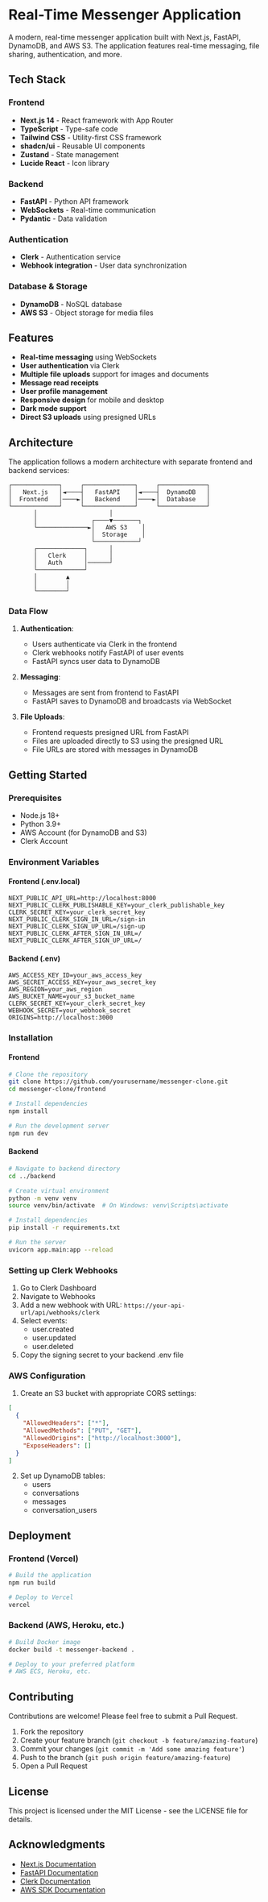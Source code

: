 # Real-Time Messenger Application

A modern, real-time messenger application built with Next.js, FastAPI, DynamoDB, and AWS S3. The application features real-time messaging, file sharing, authentication, and more.

## Tech Stack

### Frontend
- **Next.js 14** - React framework with App Router
- **TypeScript** - Type-safe code
- **Tailwind CSS** - Utility-first CSS framework
- **shadcn/ui** - Reusable UI components
- **Zustand** - State management
- **Lucide React** - Icon library

### Backend
- **FastAPI** - Python API framework
- **WebSockets** - Real-time communication
- **Pydantic** - Data validation

### Authentication
- **Clerk** - Authentication service
- **Webhook integration** - User data synchronization

### Database & Storage
- **DynamoDB** - NoSQL database
- **AWS S3** - Object storage for media files

## Features

- **Real-time messaging** using WebSockets
- **User authentication** via Clerk
- **Multiple file uploads** support for images and documents
- **Message read receipts**
- **User profile management**
- **Responsive design** for mobile and desktop
- **Dark mode support**
- **Direct S3 uploads** using presigned URLs

## Architecture

The application follows a modern architecture with separate frontend and backend services:

```
┌─────────────┐     ┌──────────────┐     ┌─────────────┐
│   Next.js   │◄────┤   FastAPI    │◄────┤  DynamoDB   │
│  Frontend   │────►│   Backend    │────►│  Database   │
└─────────────┘     └──────────────┘     └─────────────┘
       │                    │                    
       │               ┌────▼───────┐            
       └──────────────►│   AWS S3    │            
                       │  Storage    │            
                       └────────────┘            
       ┌─────────────┐      │                    
       │   Clerk     │      │                    
       │   Auth      │──────┘                    
       └─────────────┘                           
       │        ▲
       │        │
       └────────┘
```

### Data Flow

1. **Authentication**:
   - Users authenticate via Clerk in the frontend
   - Clerk webhooks notify FastAPI of user events
   - FastAPI syncs user data to DynamoDB

2. **Messaging**:
   - Messages are sent from frontend to FastAPI
   - FastAPI saves to DynamoDB and broadcasts via WebSocket

3. **File Uploads**:
   - Frontend requests presigned URL from FastAPI
   - Files are uploaded directly to S3 using the presigned URL
   - File URLs are stored with messages in DynamoDB

## Getting Started

### Prerequisites

- Node.js 18+
- Python 3.9+
- AWS Account (for DynamoDB and S3)
- Clerk Account

### Environment Variables

#### Frontend (.env.local)
```
NEXT_PUBLIC_API_URL=http://localhost:8000
NEXT_PUBLIC_CLERK_PUBLISHABLE_KEY=your_clerk_publishable_key
CLERK_SECRET_KEY=your_clerk_secret_key
NEXT_PUBLIC_CLERK_SIGN_IN_URL=/sign-in
NEXT_PUBLIC_CLERK_SIGN_UP_URL=/sign-up
NEXT_PUBLIC_CLERK_AFTER_SIGN_IN_URL=/
NEXT_PUBLIC_CLERK_AFTER_SIGN_UP_URL=/
```

#### Backend (.env)
```
AWS_ACCESS_KEY_ID=your_aws_access_key
AWS_SECRET_ACCESS_KEY=your_aws_secret_key
AWS_REGION=your_aws_region
AWS_BUCKET_NAME=your_s3_bucket_name
CLERK_SECRET_KEY=your_clerk_secret_key
WEBHOOK_SECRET=your_webhook_secret
ORIGINS=http://localhost:3000
```

### Installation

#### Frontend
```bash
# Clone the repository
git clone https://github.com/yourusername/messenger-clone.git
cd messenger-clone/frontend

# Install dependencies
npm install

# Run the development server
npm run dev
```

#### Backend
```bash
# Navigate to backend directory
cd ../backend

# Create virtual environment
python -m venv venv
source venv/bin/activate  # On Windows: venv\Scripts\activate

# Install dependencies
pip install -r requirements.txt

# Run the server
uvicorn app.main:app --reload
```

### Setting up Clerk Webhooks

1. Go to Clerk Dashboard
2. Navigate to Webhooks
3. Add a new webhook with URL: `https://your-api-url/api/webhooks/clerk`
4. Select events:
   - user.created
   - user.updated
   - user.deleted
5. Copy the signing secret to your backend .env file

### AWS Configuration

1. Create an S3 bucket with appropriate CORS settings:
```json
[
  {
    "AllowedHeaders": ["*"],
    "AllowedMethods": ["PUT", "GET"],
    "AllowedOrigins": ["http://localhost:3000"],
    "ExposeHeaders": []
  }
]
```

2. Set up DynamoDB tables:
   - users
   - conversations
   - messages
   - conversation_users

## Deployment

### Frontend (Vercel)
```bash
# Build the application
npm run build

# Deploy to Vercel
vercel
```

### Backend (AWS, Heroku, etc.)
```bash
# Build Docker image
docker build -t messenger-backend .

# Deploy to your preferred platform
# AWS ECS, Heroku, etc.
```

## Contributing

Contributions are welcome! Please feel free to submit a Pull Request.

1. Fork the repository
2. Create your feature branch (`git checkout -b feature/amazing-feature`)
3. Commit your changes (`git commit -m 'Add some amazing feature'`)
4. Push to the branch (`git push origin feature/amazing-feature`)
5. Open a Pull Request

## License

This project is licensed under the MIT License - see the LICENSE file for details.

## Acknowledgments

- [Next.js Documentation](https://nextjs.org/docs)
- [FastAPI Documentation](https://fastapi.tiangolo.com/)
- [Clerk Documentation](https://clerk.dev/docs)
- [AWS SDK Documentation](https://docs.aws.amazon.com/sdk-for-javascript/index.html)
